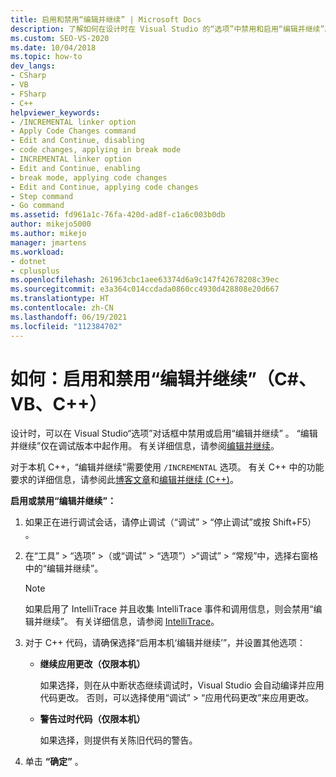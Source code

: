 ```yaml
---
title: 启用和禁用“编辑并继续” | Microsoft Docs
description: 了解如何在设计时在 Visual Studio 的“选项”中禁用和启用“编辑并继续”。 “编辑并继续”仅在调试版本中起作用。
ms.custom: SEO-VS-2020
ms.date: 10/04/2018
ms.topic: how-to
dev_langs:
- CSharp
- VB
- FSharp
- C++
helpviewer_keywords:
- /INCREMENTAL linker option
- Apply Code Changes command
- Edit and Continue, disabling
- code changes, applying in break mode
- INCREMENTAL linker option
- Edit and Continue, enabling
- break mode, applying code changes
- Edit and Continue, applying code changes
- Step command
- Go command
ms.assetid: fd961a1c-76fa-420d-ad8f-c1a6c003b0db
author: mikejo5000
ms.author: mikejo
manager: jmartens
ms.workload:
- dotnet
- cplusplus
ms.openlocfilehash: 261963cbc1aee63374d6a9c147f42678208c39ec
ms.sourcegitcommit: e3a364c014ccdada0860cc4930d428808e20d667
ms.translationtype: HT
ms.contentlocale: zh-CN
ms.lasthandoff: 06/19/2021
ms.locfileid: "112384702"
---
```

# <a name="how-to-enable-and-disable-edit-and-continue-c-vb-c"></a>如何：启用和禁用“编辑并继续”（C#、VB、C++）

设计时，可以在 Visual Studio“选项”对话框中禁用或启用“编辑并继续” 。 “编辑并继续”仅在调试版本中起作用。 有关详细信息，请参阅[编辑并继续](../debugger/edit-and-continue.md)。

对于本机 C++，“编辑并继续”需要使用 `/INCREMENTAL` 选项。 有关 C++ 中的功能要求的详细信息，请参阅此[博客文章](https://devblogs.microsoft.com/cppblog/c-edit-and-continue-in-visual-studio-2015-update-3/)和[编辑并继续 (C++)](../debugger/edit-and-continue-visual-cpp.md)。

**启用或禁用“编辑并继续”：**

1. 如果正在进行调试会话，请停止调试（“调试” > “停止调试”或按 Shift+F5）   。

1. 在“工具” > “选项” >（或“调试” > “选项”）>“调试” > “常规”中，选择右窗格中的“编辑并继续”。

    > [!NOTE]
    > 如果启用了 IntelliTrace 并且收集 IntelliTrace 事件和调用信息，则会禁用“编辑并继续”。 有关详细信息，请参阅 [IntelliTrace](../debugger/intellitrace.md)。

1. 对于 C++ 代码，请确保选择“启用本机‘编辑并继续’”，并设置其他选项：
    - **继续应用更改（仅限本机）**

      如果选择，则在从中断状态继续调试时，Visual Studio 会自动编译并应用代码更改。 否则，可以选择使用“调试” > “应用代码更改”来应用更改。

    - **警告过时代码（仅限本机）**

      如果选择，则提供有关陈旧代码的警告。

1. 单击 **“确定”** 。
